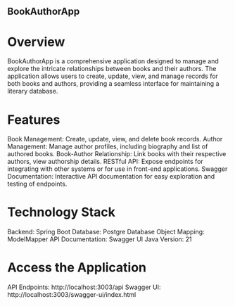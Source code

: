 ## BookAuthorApp

# Overview
BookAuthorApp is a comprehensive application designed to manage and explore the intricate relationships between books and their authors. The application allows users to create, update, view, and manage records for both books and authors, providing a seamless interface for maintaining a literary database.

# Features
Book Management: Create, update, view, and delete book records.
Author Management: Manage author profiles, including biography and list of authored books.
Book-Author Relationship: Link books with their respective authors, view authorship details.
RESTful API: Expose endpoints for integrating with other systems or for use in front-end applications.
Swagger Documentation: Interactive API documentation for easy exploration and testing of endpoints.

# Technology Stack
Backend: Spring Boot
Database: Postgre Database 
Object Mapping: ModelMapper
API Documentation: Swagger UI
Java Version: 21

# Access the Application
API Endpoints: http://localhost:3003/api
Swagger UI: http://localhost:3003/swagger-ui/index.html
